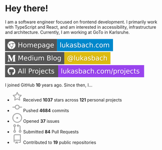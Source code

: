 # Hey there!

I am a software engineer focused on frontend development. I primarily work with TypeScript and React, and am interested in accessibility, infrastructure and architecture. Currently, I am working at GoTo in Karlsruhe.

[![Homepage](./icons/homepage.svg)](https://lukasbach.com)
[![Medium Blog](./icons/medium.svg)](https://medium.com/@lukasbach)
[![My Projects](./icons/projects.svg)](https://lukasbach.com/projects)

I joined GitHub **10** years ago. Since then, I...

- ![](./icons/star.svg) Received **1037** stars across **121** personal projects
- ![](./icons/commit.svg) Pushed **4684** commits
- ![](./icons/issues.svg) Opened **37** issues
- ![](./icons/pr.svg) Submitted **84** Pull Requests
- ![](./icons/repo.svg) Contributed to **19** public repositories
